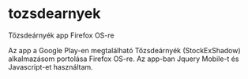 tozsdearnyek
============

Tőzsdeárnyék app Firefox OS-re

Az app a Google Play-en megtalálható Tőzsdeárnyék (StockExShadow) alkalmazásom portolása Firefox OS-re.
Az app-ban Jquery Mobile-t és Javascript-et használtam.
